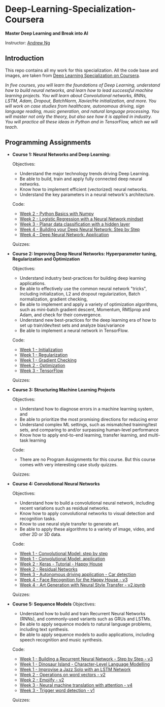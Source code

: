 # Deep-Learning-Specialization-Coursera

**Master Deep Learning and Break into AI**

Instructor: [Andrew Ng](http://www.andrewng.org/)

## Introduction

This repo contains all my work for this specialization. All the code base and images, are taken from [Deep Learning Specialization on Coursera](https://www.coursera.org/specializations/deep-learning).

*In five courses, you will learn the foundations of Deep Learning, understand how to build neural networks, and learn how to lead successful machine learning projects. You will learn about Convolutional networks, RNNs, LSTM, Adam, Dropout, BatchNorm, Xavier/He initialization, and more. You will work on case studies from healthcare, autonomous driving, sign language reading, music generation, and natural language processing. You will master not only the theory, but also see how it is applied in industry. You will practice all these ideas in Python and in TensorFlow, which we will teach.*

## Programming Assignments

- **Course 1: Neural Networks and Deep Learning:**

  Objectives:
  + Understand the major technology trends driving Deep Learning.
  + Be able to build, train and apply fully connected deep neural networks.
  + Know how to implement efficient (vectorized) neural networks.
  + Understand the key parameters in a neural network's architecture.

  Code:
  + [Week 2 - Python Basics with Numpy](https://github.com/raghunandepu/Deep-Learning-Specialization-Coursera/blob/master/1.%20Neural%20Networks%20and%20Deep%20Learning/Python%2BBasics%2BWith%2BNumpy%2Bv3.ipynb)
  + [Week 2 - Logistic Regression with a Neural Network mindset](https://github.com/raghunandepu/Deep-Learning-Specialization-Coursera/blob/master/1.%20Neural%20Networks%20and%20Deep%20Learning/Logistic%2BRegression%2Bwith%2Ba%2BNeural%2BNetwork%2Bmindset%2Bv5.ipynb)
  + [Week 3 - Planar data classification with a hidden layer](https://github.com/raghunandepu/Deep-Learning-Specialization-Coursera/blob/master/1.%20Neural%20Networks%20and%20Deep%20Learning/Planar%20data%20classification%20with%20one%20hidden%20layer/Planar_data_classification_with_onehidden_layer_v6c.ipynb)
  + [Week 4 - Building your Deep Neural Network: Step by Step](https://github.com/raghunandepu/Deep-Learning-Specialization-Coursera/blob/master/1.%20Neural%20Networks%20and%20Deep%20Learning/Building%20your%20Deep%20Neural%20Network%20-%20Step%20by%20Step/Building_your_Deep_Neural_Network_Step_by_Step_v8a.ipynb)
  + [Week 4 - Deep Neural Network: Application](https://github.com/raghunandepu/Deep-Learning-Specialization-Coursera/blob/master/1.%20Neural%20Networks%20and%20Deep%20Learning/Deep%20Neural%20Network%20Application-Image%20Classification/Deep%2BNeural%2BNetwork%2B-%2BApplication%2Bv8.ipynb)

  Quizzes:
  
- **Course 2: Improving Deep Neural Networks: Hyperparameter tuning, Regularization and Optimization**

  Objectives:  
  + Understand industry best-practices for building deep learning applications.
  + Be able to effectively use the common neural network "tricks", including initialization, L2 and dropout regularization, Batch normalization, gradient checking,
  + Be able to implement and apply a variety of optimization algorithms, such as mini-batch gradient descent, Momentum, RMSprop and Adam, and check for their convergence.
  + Understand new best-practices for the deep learning era of how to set up train/dev/test sets and analyze bias/variance
  + Be able to implement a neural network in TensorFlow.

  Code:
  + [Week 1 - Initialization](https://github.com/raghunandepu/Deep-Learning-Specialization-Coursera/blob/master/2.%20Improving%20Deep%20Neural%20Networks-Hyperparameter%20tuning%2C%20Regularization%20and%20Optimization/Week5/A.%20Initialization/Initialization.ipynb)
  + [Week 1 - Regularization](https://github.com/raghunandepu/Deep-Learning-Specialization-Coursera/blob/master/2.%20Improving%20Deep%20Neural%20Networks-Hyperparameter%20tuning%2C%20Regularization%20and%20Optimization/Week5/B.%20Regularization/Regularization_v2a.ipynb)
  + [Week 1 - Gradient Checking](https://github.com/raghunandepu/Deep-Learning-Specialization-Coursera/blob/master/2.%20Improving%20Deep%20Neural%20Networks-Hyperparameter%20tuning%2C%20Regularization%20and%20Optimization/Week5/C.%20Gradient%20Checking/Gradient%2BChecking%2Bv1.ipynb)
  + [Week 2 - Optimization](https://github.com/raghunandepu/Deep-Learning-Specialization-Coursera/blob/master/2.%20Improving%20Deep%20Neural%20Networks-Hyperparameter%20tuning%2C%20Regularization%20and%20Optimization/Week6/Optimization/Optimization_methods_v1b.ipynb)
  + [Week 3 - TensorFlow](https://github.com/raghunandepu/Deep-Learning-Specialization-Coursera/blob/master/2.%20Improving%20Deep%20Neural%20Networks-Hyperparameter%20tuning%2C%20Regularization%20and%20Optimization/Week7/Tensorflow/TensorFlow_Tutorial_v3b.ipynb)

  Quizzes:
  
- **Course 3: Structuring Machine Learning Projects**

  Objectives:  
  + Understand how to diagnose errors in a machine learning system, and
  + Be able to prioritize the most promising directions for reducing error
  + Understand complex ML settings, such as mismatched training/test sets, and comparing to and/or surpassing human-level performance
  + Know how to apply end-to-end learning, transfer learning, and multi-task learning

  Code:
  + There are no Program Assignments for this course. But this course comes with very interesting case study quizzes.

  Quizzes:
  
- **Course 4: Convolutional Neural Networks**

  Objectives:  
  + Understand how to build a convolutional neural network, including recent variations such as residual networks.
  + Know how to apply convolutional networks to visual detection and recognition tasks.
  + Know to use neural style transfer to generate art.
  + Be able to apply these algorithms to a variety of image, video, and other 2D or 3D data.

  Code:
  + [Week 1 - Convolutional Model: step by step](https://github.com/raghunandepu/Deep-Learning-Specialization-Coursera/blob/master/3.%20Convolutional%20Neural%20Networks/Convolutional%20Model-%20step%20by%20step/Convolution%2Bmodel%2B-%2BApplication%2B-%2Bv1.ipynb)
  + [Week 1 - Convolutional Model: application](https://github.com/raghunandepu/Deep-Learning-Specialization-Coursera/blob/master/3.%20Convolutional%20Neural%20Networks/Convolutional%20Model-%20step%20by%20step/Convolution%2Bmodel%2B-%2BStep%2Bby%2BStep%2B-%2Bv2.ipynb)
  + [Week 2 - Keras - Tutorial - Happy House](https://github.com/raghunandepu/Deep-Learning-Specialization-Coursera/blob/master/3.%20Convolutional%20Neural%20Networks/Face%20Detection/Keras%2B-%2BTutorial%2B-%2BHappy%2BHouse%2Bv2.ipynb)
  + [Week 2 - Residual Networks](https://github.com/raghunandepu/Deep-Learning-Specialization-Coursera/blob/master/3.%20Convolutional%20Neural%20Networks/ResNets/Residual%2BNetworks%2B-%2Bv2.ipynb)
  + [Week 3 - Autonomous driving application - Car detection](https://github.com/raghunandepu/Deep-Learning-Specialization-Coursera/blob/master/3.%20Convolutional%20Neural%20Networks/Car%20detection%20for%20Autonomous%20Driving/Autonomous%20driving%20application%20-%20Car%20detection%20-%20v3.ipynb)
  + [Week 4 - Face Recognition for the Happy House - v3](https://github.com/raghunandepu/Deep-Learning-Specialization-Coursera/blob/master/3.%20Convolutional%20Neural%20Networks/Face%20Recognition/Face%2BRecognition%2Bfor%2Bthe%2BHappy%2BHouse%2B-%2Bv3.ipynb)
  + [Week 4 - Art Generation with Neural Style Transfer - v2.ipynb](https://github.com/raghunandepu/Deep-Learning-Specialization-Coursera/blob/master/3.%20Convolutional%20Neural%20Networks/Neural%20Style%20Transfer/Art%2BGeneration%2Bwith%2BNeural%2BStyle%2BTransfer%2B-%2Bv2.ipynb)

  Quizzes:
  
- **Course 5: Sequence Models**
  Objectives:
  + Understand how to build and train Recurrent Neural Networks (RNNs), and commonly-used variants such as GRUs and LSTMs.
  + Be able to apply sequence models to natural language problems, including text synthesis.
  + Be able to apply sequence models to audio applications, including speech recognition and music synthesis.

  Code:
  + [Week 1 - Building a Recurrent Neural Network - Step by Step - v3](https://github.com/raghunandepu/Deep-Learning-Specialization-Coursera/blob/master/4.%20Sequence%20Models/Building%20a%20Recurrent%20Neural%20Network%20-%20Step%20by%20Step/Building%2Ba%2BRecurrent%2BNeural%2BNetwork%2B-%2BStep%2Bby%2BStep%2B-%2Bv3.ipynb)
  + [Week 1 - Dinosaur Island - Character-Level Language Modelling](https://github.com/raghunandepu/Deep-Learning-Specialization-Coursera/blob/master/4.%20Sequence%20Models/Dinosaur%20Island%20--%20Character-level%20language%20model/Dinosaurus%2BIsland%2B--%2BCharacter%2Blevel%2Blanguage%2Bmodel%2Bfinal%2B-%2Bv3.ipynb)
  + [Week 1 - Improvise a Jazz Solo with an LSTM Network](https://github.com/raghunandepu/Deep-Learning-Specialization-Coursera/blob/master/4.%20Sequence%20Models/Jazz%20improvisation%20with%20LSTM/Improvise%2Ba%2BJazz%2BSolo%2Bwith%2Ban%2BLSTM%2BNetwork%2B-%2Bv3.ipynb)
  + [Week 2 - Operations on word vectors - v2](https://github.com/raghunandepu/Deep-Learning-Specialization-Coursera/blob/master/4.%20Sequence%20Models/Word%20Vector%20Representation/Operations%2Bon%2Bword%2Bvectors%2B-%2Bv2.ipynb)
  + [Week 2 - Emojify - v2](https://github.com/raghunandepu/Deep-Learning-Specialization-Coursera/blob/master/4.%20Sequence%20Models/Emojify/Emojify%2B-%2Bv2.ipynb)
  + [Week 3 - Neural machine translation with attention - v4](https://github.com/raghunandepu/Deep-Learning-Specialization-Coursera/blob/master/4.%20Sequence%20Models/Neural%20machine%20translation%20with%20attention/Neural%2Bmachine%2Btranslation%2Bwith%2Battention%2B-%2Bv4.ipynb)
  + [Week 3 - Trigger word detection - v1](https://github.com/raghunandepu/Deep-Learning-Specialization-Coursera/blob/master/4.%20Sequence%20Models/Trigger%20word%20detection%20/Trigger%2Bword%2Bdetection%2B-%2Bv1.ipynb)

  Quizzes:
  
